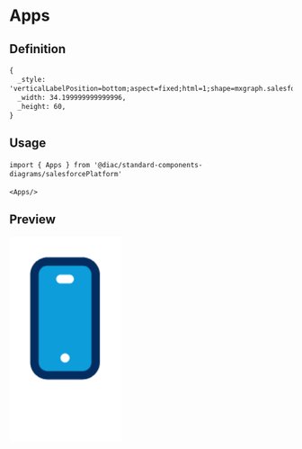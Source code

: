 # Apps

## Definition

```
{
  _style: 'verticalLabelPosition=bottom;aspect=fixed;html=1;shape=mxgraph.salesforce.apps;',
  _width: 34.199999999999996,
  _height: 60,
}
```

## Usage

```
import { Apps } from '@diac/standard-components-diagrams/salesforcePlatform'

<Apps/>
```

## Preview

<img src="./apps.png" width="200"/>
